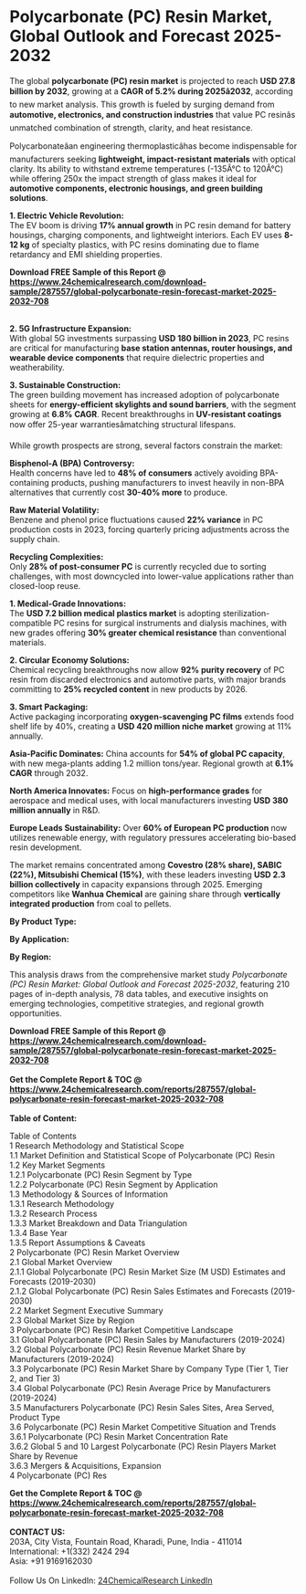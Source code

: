 <h1>Polycarbonate (PC) Resin Market, Global Outlook and Forecast 2025-2032</h1><p>The global <strong>polycarbonate (PC) resin market</strong> is projected to reach <strong>USD 27.8 billion by 2032</strong>, growing at a <strong>CAGR of 5.2% during 2025â2032</strong>, according to new market analysis. This growth is fueled by surging demand from <strong>automotive, electronics, and construction industries</strong> that value PC resinâs unmatched combination of strength, clarity, and heat resistance.</p><p>Polycarbonateâan engineering thermoplasticâhas become indispensable for manufacturers seeking <strong>lightweight, impact-resistant materials</strong> with optical clarity. Its ability to withstand extreme temperatures (-135Â°C to 120Â°C) while offering 250x the impact strength of glass makes it ideal for <strong>automotive components, electronic housings, and green building solutions</strong>.</p><p><strong>1. Electric Vehicle Revolution:</strong><br>
The EV boom is driving <strong>17% annual growth</strong> in PC resin demand for battery housings, charging components, and lightweight interiors. Each EV uses <strong>8-12 kg</strong> of specialty plastics, with PC resins dominating due to flame retardancy and EMI shielding properties.</p><div><b>Download FREE Sample of this Report @ 
            <a href="https://www.24chemicalresearch.com/download-sample/287557/global-polycarbonate-resin-forecast-market-2025-2032-708">
            https://www.24chemicalresearch.com/download-sample/287557/global-polycarbonate-resin-forecast-market-2025-2032-708</a></b></div><br><p><strong>2. 5G Infrastructure Expansion:</strong><br>
With global 5G investments surpassing <strong>USD 180 billion in 2023</strong>, PC resins are critical for manufacturing <strong>base station antennas, router housings, and wearable device components</strong> that require dielectric properties and weatherability.</p><p><strong>3. Sustainable Construction:</strong><br>
The green building movement has increased adoption of polycarbonate sheets for <strong>energy-efficient skylights and sound barriers</strong>, with the segment growing at <strong>6.8% CAGR</strong>. Recent breakthroughs in <strong>UV-resistant coatings</strong> now offer 25-year warrantiesâmatching structural lifespans.</p><p>While growth prospects are strong, several factors constrain the market:</p><p><strong>Bisphenol-A (BPA) Controversy:</strong><br>
	Health concerns have led to <strong>48% of consumers</strong> actively avoiding BPA-containing products, pushing manufacturers to invest heavily in non-BPA alternatives that currently cost <strong>30-40% more</strong> to produce.</p><p><strong>Raw Material Volatility:</strong><br>
	Benzene and phenol price fluctuations caused <strong>22% variance</strong> in PC production costs in 2023, forcing quarterly pricing adjustments across the supply chain.</p><p><strong>Recycling Complexities:</strong><br>
	Only <strong>28% of post-consumer PC</strong> is currently recycled due to sorting challenges, with most downcycled into lower-value applications rather than closed-loop reuse.</p><p><strong>1. Medical-Grade Innovations:</strong><br>
The <strong>USD 7.2 billion medical plastics market</strong> is adopting sterilization-compatible PC resins for surgical instruments and dialysis machines, with new grades offering <strong>30% greater chemical resistance</strong> than conventional materials.</p><p><strong>2. Circular Economy Solutions:</strong><br>
Chemical recycling breakthroughs now allow <strong>92% purity recovery</strong> of PC resin from discarded electronics and automotive parts, with major brands committing to <strong>25% recycled content</strong> in new products by 2026.</p><p><strong>3. Smart Packaging:</strong><br>
Active packaging incorporating <strong>oxygen-scavenging PC films</strong> extends food shelf life by 40%, creating a <strong>USD 420 million niche market</strong> growing at 11% annually.</p><p><strong>Asia-Pacific Dominates:</strong> China accounts for <strong>54% of global PC capacity</strong>, with new mega-plants adding 1.2 million tons/year. Regional growth at <strong>6.1% CAGR</strong> through 2032.</p><p><strong>North America Innovates:</strong> Focus on <strong>high-performance grades</strong> for aerospace and medical uses, with local manufacturers investing <strong>USD 380 million annually</strong> in R&amp;D.</p><p><strong>Europe Leads Sustainability:</strong> Over <strong>60% of European PC production</strong> now utilizes renewable energy, with regulatory pressures accelerating bio-based resin development.</p><p>The market remains concentrated among <strong>Covestro (28% share), SABIC (22%), Mitsubishi Chemical (15%)</strong>, with these leaders investing <strong>USD 2.3 billion collectively</strong> in capacity expansions through 2025. Emerging competitors like <strong>Wanhua Chemical</strong> are gaining share through <strong>vertically integrated production</strong> from coal to pellets.</p><p><strong>By Product Type:</strong></p><p><strong>By Application:</strong></p><p><strong>By Region:</strong></p><p>This analysis draws from the comprehensive market study <em>Polycarbonate (PC) Resin Market: Global Outlook and Forecast 2025-2032</em>, featuring 210 pages of in-depth analysis, 78 data tables, and executive insights on emerging technologies, competitive strategies, and regional growth opportunities.</p><div><b>Download FREE Sample of this Report @ 
            <a href="https://www.24chemicalresearch.com/download-sample/287557/global-polycarbonate-resin-forecast-market-2025-2032-708">
            https://www.24chemicalresearch.com/download-sample/287557/global-polycarbonate-resin-forecast-market-2025-2032-708</a></b></div><br><div><b>Get the Complete Report & TOC @ 
            <a href="https://www.24chemicalresearch.com/reports/287557/global-polycarbonate-resin-forecast-market-2025-2032-708">
            https://www.24chemicalresearch.com/reports/287557/global-polycarbonate-resin-forecast-market-2025-2032-708</a></b></div><br>
            <b>Table of Content:</b><p>Table of Contents<br />
1 Research Methodology and Statistical Scope<br />
1.1 Market Definition and Statistical Scope of Polycarbonate (PC) Resin<br />
1.2 Key Market Segments<br />
1.2.1 Polycarbonate (PC) Resin Segment by Type<br />
1.2.2 Polycarbonate (PC) Resin Segment by Application<br />
1.3 Methodology & Sources of Information<br />
1.3.1 Research Methodology<br />
1.3.2 Research Process<br />
1.3.3 Market Breakdown and Data Triangulation<br />
1.3.4 Base Year<br />
1.3.5 Report Assumptions & Caveats<br />
2 Polycarbonate (PC) Resin Market Overview<br />
2.1 Global Market Overview<br />
2.1.1 Global Polycarbonate (PC) Resin Market Size (M USD) Estimates and Forecasts (2019-2030)<br />
2.1.2 Global Polycarbonate (PC) Resin Sales Estimates and Forecasts (2019-2030)<br />
2.2 Market Segment Executive Summary<br />
2.3 Global Market Size by Region<br />
3 Polycarbonate (PC) Resin Market Competitive Landscape<br />
3.1 Global Polycarbonate (PC) Resin Sales by Manufacturers (2019-2024)<br />
3.2 Global Polycarbonate (PC) Resin Revenue Market Share by Manufacturers (2019-2024)<br />
3.3 Polycarbonate (PC) Resin Market Share by Company Type (Tier 1, Tier 2, and Tier 3)<br />
3.4 Global Polycarbonate (PC) Resin Average Price by Manufacturers (2019-2024)<br />
3.5 Manufacturers Polycarbonate (PC) Resin Sales Sites, Area Served, Product Type<br />
3.6 Polycarbonate (PC) Resin Market Competitive Situation and Trends<br />
3.6.1 Polycarbonate (PC) Resin Market Concentration Rate<br />
3.6.2 Global 5 and 10 Largest Polycarbonate (PC) Resin Players Market Share by Revenue<br />
3.6.3 Mergers & Acquisitions, Expansion<br />
4 Polycarbonate (PC) Res</p><div><b>Get the Complete Report & TOC @ 
            <a href="https://www.24chemicalresearch.com/reports/287557/global-polycarbonate-resin-forecast-market-2025-2032-708">
            https://www.24chemicalresearch.com/reports/287557/global-polycarbonate-resin-forecast-market-2025-2032-708</a></b></div><br><b>CONTACT US:</b><br>
            203A, City Vista, Fountain Road, Kharadi, Pune, India - 411014<br>
            International: +1(332) 2424 294<br>
            Asia: +91 9169162030 <br><br>
            Follow Us On LinkedIn: <a href="https://www.linkedin.com/company/24chemicalresearch/">24ChemicalResearch LinkedIn</a>